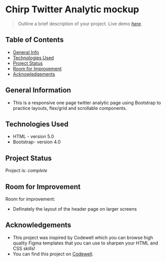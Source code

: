 
# Chirp Twitter Analytic mockup

> Outline a brief description of your project.
> Live demo [_here_](https://codenameami91.github.io/Chirp/). 

## Table of Contents
* [General Info](#general-information)
* [Technologies Used](#technologies-used)
* [Project Status](#project-status)
* [Room for Improvement](#room-for-improvement)
* [Acknowledgements](#acknowledgements)


## General Information
- This is a responsive one page twitter analytic page using Bootstrap to practice layouts, flex/grid and scrollable components.


## Technologies Used
- HTML - version 5.0
- Bootstrap- version 4.0


## Project Status
Project is:  _complete_ 


## Room for Improvement

Room for improvement:
- Definately the layout of the header page on larger screens



## Acknowledgements

- This project was inspired by Codewell which you can browse high quality Figma templates that you can use to sharpen your HTML and CSS skills!
- You can find this project on [Codewell](https://www.codewell.cc/challenges/chirp-landing-page--60fc1e36a383e41090a3c71c).



